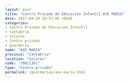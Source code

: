 ```yaml
---
layout: post
title: "Centro Privado de Educación Infantil AVE MARIA"
date: 2017-09-20 20:57:05 +0200
categories:
- Centro Privado de Educación Infantil
- cantabria
- solares
- Centro privado
- guarderia
name: "AVE MARIA"
province: "Cantabria"
location: "Solares"
code: "39011301"
type: "Centro privado"
permalink: /guarderias/ave-maria.html
---
```

